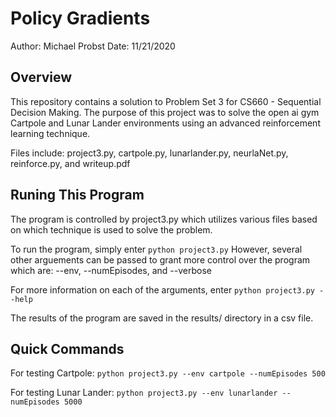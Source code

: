 # Policy Gradients
Author: Michael Probst
Date: 11/21/2020

## Overview
This repository contains a solution to Problem Set 3 for CS660 - Sequential Decision Making. The purpose of this project was to solve the open ai gym Cartpole and Lunar Lander environments using an advanced reinforcement learning technique.

Files include: project3.py, cartpole.py, lunarlander.py, neurlaNet.py, reinforce.py, and writeup.pdf

## Runing This Program
The program is controlled by project3.py which utilizes various files based on which technique is used to solve the problem. 

To run the program, simply enter `python project3.py` 
However, several other arguements can be passed to grant more control over the program which are: --env, --numEpisodes, and --verbose

For more information on each of the arguments, enter `python project3.py --help`

The results of the program are saved in the results/ directory in a csv file.

## Quick Commands
For testing Cartpole: `python project3.py --env cartpole --numEpisodes 500`

For testing Lunar Lander: `python project3.py --env lunarlander --numEpisodes 5000`


